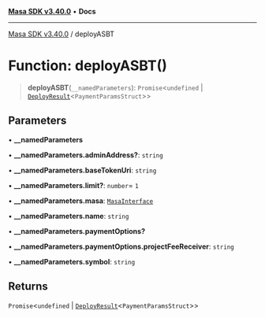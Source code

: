 [**Masa SDK v3.40.0**](../README.md) • **Docs**

***

[Masa SDK v3.40.0](../globals.md) / deployASBT

# Function: deployASBT()

> **deployASBT**(`__namedParameters`): `Promise`\<`undefined` \| [`DeployResult`](../interfaces/DeployResult.md)\<`PaymentParamsStruct`\>\>

## Parameters

• **\_\_namedParameters**

• **\_\_namedParameters.adminAddress?**: `string`

• **\_\_namedParameters.baseTokenUri**: `string`

• **\_\_namedParameters.limit?**: `number`= `1`

• **\_\_namedParameters.masa**: [`MasaInterface`](../interfaces/MasaInterface.md)

• **\_\_namedParameters.name**: `string`

• **\_\_namedParameters.paymentOptions?**

• **\_\_namedParameters.paymentOptions.projectFeeReceiver**: `string`

• **\_\_namedParameters.symbol**: `string`

## Returns

`Promise`\<`undefined` \| [`DeployResult`](../interfaces/DeployResult.md)\<`PaymentParamsStruct`\>\>
